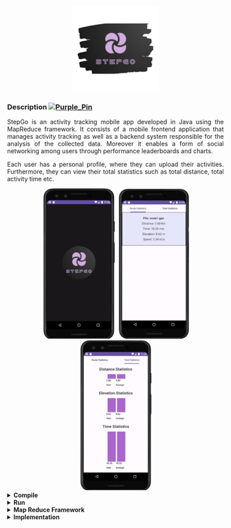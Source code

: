 <div align="center">
    <img src="/media/Logo.png" width="200">
</div>

### Description <a href="https://emoji.gg/emoji/9531-purple-pin"><img src="https://cdn3.emoji.gg/emojis/9531-purple-pin.png" width="17px" height="17px" alt="Purple_Pin"></a>
<p align="justify">StepGo is an activity tracking mobile app developed in Java using the MapReduce framework. It consists of a mobile frontend application that manages activity tracking as well as a backend system responsible for the analysis of the collected data. Moreover it enables a form of social networking among users through performance leaderboards and charts.
</p>

<p align="justify">Each user has a personal profile, where they can upload their activities. Furthermore, they can view their total statistics such as total distance, total activity time etc. </p>

<div align="center">
    <img src="/media/Splash Screen.png" alt="Login screen" height="350">
    <img src="/media/Route Statistics.png" alt="User Statistics" height="350">
    <img src="/media/Total Statistics.png" alt="Total Statistics"height="350">
</div>


<details>
<summary> <b>Compile</b> </summary>
<p></p>
In folder master-worker respectively: <p>

```javac Master.java```<br>
```javac Worker.java```

> Note: the IPs in User.java and Worker.java have to be changed otherwise the program will not function properly

</p><p></p>
</details>


<details>
<summary> <b>Run</b> </summary> <p></p>
In folder master-worker respectively: <p>
  
```java Master```<br>
```java Worker```
</p>

Then, run the application using a virtual or physical device (Android 8.0 - Oreo OS or more recent).
</details>

<details>
<summary> <b>Map Reduce Framework</b> </summary> <p></p>
The MapReduce framework is a programming model that enables the parallel processing of large volumes of data. It is based on two functions:
- $map(key,value) \rightarrow [(key_2, value_2)]$
- $reduce(key_2,[value_2]) \rightarrow [value_{final}]$


1. Map function: 
    - The input may be all lines of a file (or part of a bigger file) as value, along with its corresponding ID as key $(key, value)$
    - The generated output is another key-value pair $(key_2, value_2)$
    - The map function is such that it can run on multiple inputs on different nodes/machines in parallel. The degree of parallelism can be adjusted


2. Reduce function:
    - Merges all intermediate results associated with the same key and produces the final result(s)
    - Its execution takes place after all map functions are completed

It is based on the MapReduce framework described above. <br>
✔️In this implementation **Master** node is also **Reducer** while **Worker** nodes are **Mappers**. 

- Master runs TCP Server to listen for Workers trying to connect or send intermediate results and it is multithreaded so as to serve many users simultaneously and communicate with Workers in the same time.
- Workers are multithreaded as well, so as to serve many requests comming from Master in parallel. 
- Master communicates with workers to make requests and receive intermediate results via TCP sockets.
</details>

<details>
<summary> <b>Implementation</b> </summary> <p></p>
<p align="justify">
● GPX files
<p></p>
An activity is a sequence of GPS waypoints where each waypoint consists of:</p>

- its coordinates (latitude, longitude)
- its elevation
- the exact time it was recorded

This sequence of waypoints is saved in a specific XML file called GPX like this:

```xml
<?xml version="1.0" encoding="UTF-8"?>
<gpx version="1.1" creator="user1">
    <wpt lat="52.2423614748556" lon="5.281985213730702">
        <ele>-0.45</ele>
        <time>2023-03-15T10:41:51Z</time>
    </wpt>
    <wpt lat="52.24078476451067" lon="5.294344832871327">
        <ele>-0.06</ele>
        <time>2023-03-15T10:43:59Z</time>
    </wpt>
    ...
</gpx>
```

<p align="justify">A GPX file contains an activity/route and its processing is done in parallel by two or more machines using the Map Reduce framework to accelerate the process.</p>

Step Go Android application enables users to:

- <p align="justify">Select a GPX file, stored in their device and send it to the backend to be processed asynchronously (named as user1, user2 etc given and route1, route2 etc)</p>
- <p align="justify">Receive notification when the processing of the file has finished</p>
- <p align="justify">View GPX results (total distance, mean velocity, total elevation, total time)</p>
- <p align="justify">View their personal statistics compared to other users' statistics (side by side barchart for each performance metric)</p>

<br>
</details>


